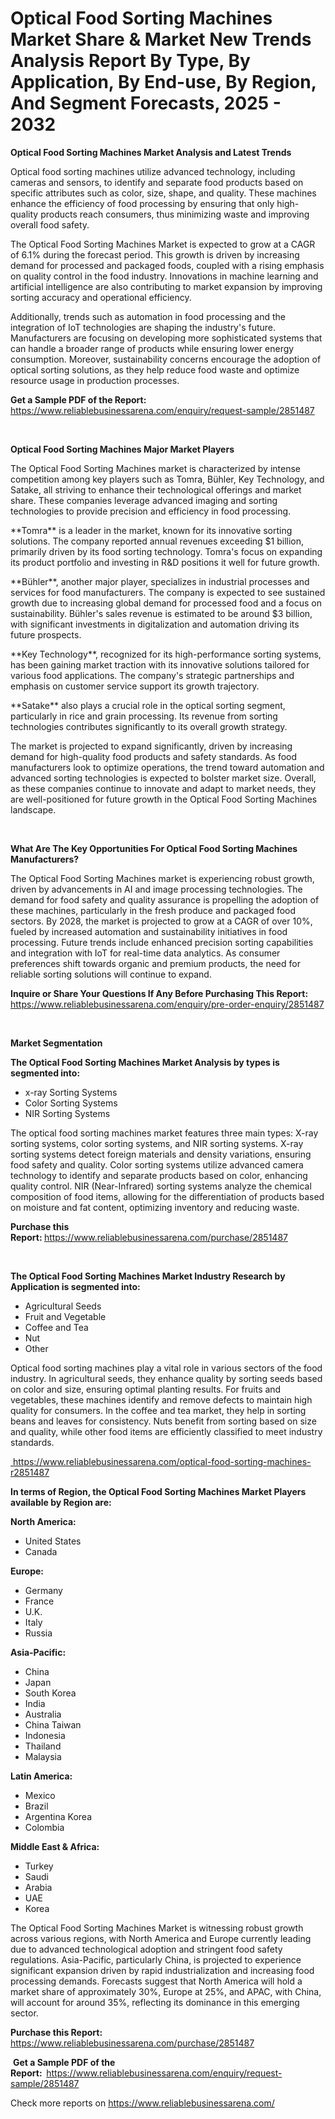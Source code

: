 <p><h1>Optical Food Sorting Machines Market Share & Market New Trends Analysis Report By Type, By Application, By End-use, By Region, And Segment Forecasts, 2025 - 2032</h1></p><p><strong>Optical Food Sorting Machines Market Analysis and Latest Trends</strong></p>
<p><p>Optical food sorting machines utilize advanced technology, including cameras and sensors, to identify and separate food products based on specific attributes such as color, size, shape, and quality. These machines enhance the efficiency of food processing by ensuring that only high-quality products reach consumers, thus minimizing waste and improving overall food safety.</p><p>The Optical Food Sorting Machines Market is expected to grow at a CAGR of 6.1% during the forecast period. This growth is driven by increasing demand for processed and packaged foods, coupled with a rising emphasis on quality control in the food industry. Innovations in machine learning and artificial intelligence are also contributing to market expansion by improving sorting accuracy and operational efficiency.</p><p>Additionally, trends such as automation in food processing and the integration of IoT technologies are shaping the industry's future. Manufacturers are focusing on developing more sophisticated systems that can handle a broader range of products while ensuring lower energy consumption. Moreover, sustainability concerns encourage the adoption of optical sorting solutions, as they help reduce food waste and optimize resource usage in production processes.</p></p>
<p><strong>Get a Sample PDF of the Report:&nbsp;</strong> <a href="https://www.reliablebusinessarena.com/enquiry/request-sample/2851487?utm_campaign=3168&utm_medium=2&utm_source=Github&utm_content=ia&utm_term=11032025&utm_id=optical-food-sorting-machines">https://www.reliablebusinessarena.com/enquiry/request-sample/2851487</a></p>
<p>&nbsp;</p>
<p><strong>Optical Food Sorting Machines Major Market Players</strong></p>
<p><p>The Optical Food Sorting Machines market is characterized by intense competition among key players such as Tomra, Bühler, Key Technology, and Satake, all striving to enhance their technological offerings and market share. These companies leverage advanced imaging and sorting technologies to provide precision and efficiency in food processing.</p><p>**Tomra** is a leader in the market, known for its innovative sorting solutions. The company reported annual revenues exceeding $1 billion, primarily driven by its food sorting technology. Tomra's focus on expanding its product portfolio and investing in R&D positions it well for future growth.</p><p>**Bühler**, another major player, specializes in industrial processes and services for food manufacturers. The company is expected to see sustained growth due to increasing global demand for processed food and a focus on sustainability. Bühler's sales revenue is estimated to be around $3 billion, with significant investments in digitalization and automation driving its future prospects.</p><p>**Key Technology**, recognized for its high-performance sorting systems, has been gaining market traction with its innovative solutions tailored for various food applications. The company's strategic partnerships and emphasis on customer service support its growth trajectory.</p><p>**Satake** also plays a crucial role in the optical sorting segment, particularly in rice and grain processing. Its revenue from sorting technologies contributes significantly to its overall growth strategy.</p><p>The market is projected to expand significantly, driven by increasing demand for high-quality food products and safety standards. As food manufacturers look to optimize operations, the trend toward automation and advanced sorting technologies is expected to bolster market size. Overall, as these companies continue to innovate and adapt to market needs, they are well-positioned for future growth in the Optical Food Sorting Machines landscape.</p></p>
<p>&nbsp;</p>
<p><strong>What Are The Key Opportunities For Optical Food Sorting Machines Manufacturers?</strong></p>
<p><p>The Optical Food Sorting Machines market is experiencing robust growth, driven by advancements in AI and image processing technologies. The demand for food safety and quality assurance is propelling the adoption of these machines, particularly in the fresh produce and packaged food sectors. By 2028, the market is projected to grow at a CAGR of over 10%, fueled by increased automation and sustainability initiatives in food processing. Future trends include enhanced precision sorting capabilities and integration with IoT for real-time data analytics. As consumer preferences shift towards organic and premium products, the need for reliable sorting solutions will continue to expand.</p></p>
<p><strong>Inquire or Share Your Questions If Any Before Purchasing This Report:</strong> <a href="https://www.reliablebusinessarena.com/enquiry/pre-order-enquiry/2851487?utm_campaign=3168&utm_medium=2&utm_source=Github&utm_content=ia&utm_term=11032025&utm_id=optical-food-sorting-machines">https://www.reliablebusinessarena.com/enquiry/pre-order-enquiry/2851487</a></p>
<p>&nbsp;</p>
<p><strong>Market Segmentation</strong></p>
<p><strong>The Optical Food Sorting Machines Market Analysis by types is segmented into:</strong></p>
<p><ul><li>x-ray Sorting Systems</li><li>Color Sorting Systems</li><li>NIR Sorting Systems</li></ul></p>
<p><p>The optical food sorting machines market features three main types: X-ray sorting systems, color sorting systems, and NIR sorting systems. X-ray sorting systems detect foreign materials and density variations, ensuring food safety and quality. Color sorting systems utilize advanced camera technology to identify and separate products based on color, enhancing quality control. NIR (Near-Infrared) sorting systems analyze the chemical composition of food items, allowing for the differentiation of products based on moisture and fat content, optimizing inventory and reducing waste.</p></p>
<p><strong>Purchase this Report:&nbsp;</strong><a href="https://www.reliablebusinessarena.com/purchase/2851487?utm_campaign=3168&utm_medium=2&utm_source=Github&utm_content=ia&utm_term=11032025&utm_id=optical-food-sorting-machines">https://www.reliablebusinessarena.com/purchase/2851487</a></p>
<p>&nbsp;</p>
<p><strong>The Optical Food Sorting Machines Market Industry Research by Application is segmented into:</strong></p>
<p><ul><li>Agricultural Seeds</li><li>Fruit and Vegetable</li><li>Coffee and Tea</li><li>Nut</li><li>Other</li></ul></p>
<p><p>Optical food sorting machines play a vital role in various sectors of the food industry. In agricultural seeds, they enhance quality by sorting seeds based on color and size, ensuring optimal planting results. For fruits and vegetables, these machines identify and remove defects to maintain high quality for consumers. In the coffee and tea market, they help in sorting beans and leaves for consistency. Nuts benefit from sorting based on size and quality, while other food items are efficiently classified to meet industry standards.</p></p>
<p><a href="https://www.reliablebusinessarena.com/optical-food-sorting-machines-r2851487?utm_campaign=3168&utm_medium=2&utm_source=Github&utm_content=ia&utm_term=11032025&utm_id=optical-food-sorting-machines">&nbsp;https://www.reliablebusinessarena.com/optical-food-sorting-machines-r2851487</a></p>
<p><strong>In terms of Region, the Optical Food Sorting Machines Market Players available by Region are:</strong></p>
<p>
    <p> <strong> North America: </strong>
        <ul>
            <li>United States</li>
            <li>Canada</li>
        </ul>
        </p> 
    <p> <strong> Europe: </strong>
        <ul>
            <li>Germany</li>
            <li>France</li>
            <li>U.K.</li>
            <li>Italy</li>
            <li>Russia</li>
        </ul>
        </p> 
    <p> <strong> Asia-Pacific: </strong>
        <ul>
            <li>China</li>
            <li>Japan</li>
            <li>South Korea</li>
            <li>India</li>
            <li>Australia</li>
            <li>China Taiwan</li>
            <li>Indonesia</li>
            <li>Thailand</li>
            <li>Malaysia</li>
        </ul>
        </p> 
    <p> <strong> Latin America: </strong>
        <ul>
            <li>Mexico</li>
            <li>Brazil</li>
            <li>Argentina Korea</li>
            <li>Colombia</li>
        </ul>
        </p> 
    <p> <strong> Middle East & Africa: </strong>
        <ul>
            <li>Turkey</li>
            <li>Saudi</li>
            <li>Arabia</li>
            <li>UAE</li>
            <li>Korea</li>
        </ul>
    </p>
    </p>
<p><p>The Optical Food Sorting Machines Market is witnessing robust growth across various regions, with North America and Europe currently leading due to advanced technological adoption and stringent food safety regulations. Asia-Pacific, particularly China, is projected to experience significant expansion driven by rapid industrialization and increasing food processing demands. Forecasts suggest that North America will hold a market share of approximately 30%, Europe at 25%, and APAC, with China, will account for around 35%, reflecting its dominance in this emerging sector.</p></p>
<p><strong>Purchase this Report: </strong><a href="https://www.reliablebusinessarena.com/purchase/2851487?utm_campaign=3168&utm_medium=2&utm_source=Github&utm_content=ia&utm_term=11032025&utm_id=optical-food-sorting-machines">https://www.reliablebusinessarena.com/purchase/2851487</a></p>
<p>&nbsp;<strong>Get a Sample PDF of the Report:&nbsp;&nbsp;</strong><a href="https://www.reliablebusinessarena.com/enquiry/request-sample/2851487?utm_campaign=3168&utm_medium=2&utm_source=Github&utm_content=ia&utm_term=11032025&utm_id=optical-food-sorting-machines">https://www.reliablebusinessarena.com/enquiry/request-sample/2851487</a></p>
<p><strong></strong></p>
<p>Check more reports on <a href="https://www.reliablebusinessarena.com/?utm_campaign=3168&utm_medium=2&utm_source=Github&utm_content=ia&utm_term=11032025&utm_id=optical-food-sorting-machines">https://www.reliablebusinessarena.com/</a></p>